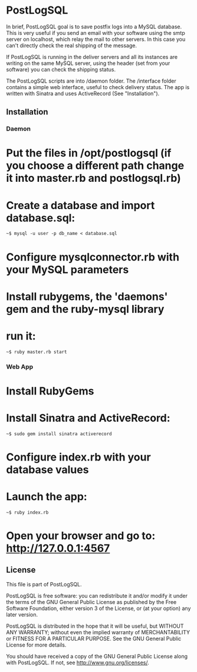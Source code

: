 # PostLogSQL

In brief, PostLogSQL goal is to save postfix logs into a MySQL database.
This is very useful if you send an email with your software using the smtp server on localhost, which relay the mail to other servers. In this case you can't directly check the real shipping of the message.

If PostLogSQL is running in the deliver servers and all its instances are writing on the same MySQL server, using the <message-id> header (set from your software) you can check the shipping status.

The PostLogSQL scripts are into /daemon folder.
The /interface folder contains a simple web interface, useful to check delivery status. The app is written with Sinatra and uses ActiveRecord (See "Installation").

## Installation

### Daemon

# Put the files in /opt/postlogsql (if you choose a different path change it into master.rb and postlogsql.rb)
# Create a database and import database.sql:

	~$ mysql -u user -p db_name < database.sql 

# Configure mysqlconnector.rb with your MySQL parameters
# Install rubygems, the 'daemons' gem and the ruby-mysql library
# run it:

	~$ ruby master.rb start

### Web App

# Install RubyGems

# Install Sinatra and ActiveRecord:

	~$ sudo gem install sinatra activerecord

# Configure index.rb with your database values

# Launch the app:

	~$ ruby index.rb

# Open your browser and go to: http://127.0.0.1:4567

## License

This file is part of PostLogSQL.

PostLogSQL is free software: you can redistribute it and/or modify
it under the terms of the GNU General Public License as published by
the Free Software Foundation, either version 3 of the License, or
(at your option) any later version.

PostLogSQL is distributed in the hope that it will be useful,
but WITHOUT ANY WARRANTY; without even the implied warranty of
MERCHANTABILITY or FITNESS FOR A PARTICULAR PURPOSE.  See the
GNU General Public License for more details.

You should have received a copy of the GNU General Public License
along with PostLogSQL.  If not, see http://www.gnu.org/licenses/.
